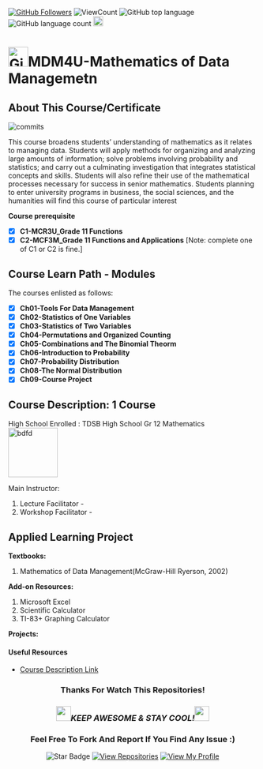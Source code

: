 <!--
 * @Author: BDFD
 * @Date: 2022-01-12 22:38:38
 * @LastEditTime: 2022-02-23 12:24:43
 * @LastEditors: BDFD
 * @Description:
 * @FilePath: \3.0-Course-Name_Coursera_Template\README.md
-->

<a href="https://github.com/bdfd"><img src="https://img.shields.io/github/followers/bdfd?label=Follow%20Me&logo=github" alt="GitHub Followers" /></a>
![ViewCount](https://views.whatilearened.today/views/github/BDFD-Tutorial-Ground/TDSB_MDM4U_DataManagement.svg?cache=remove)
![GitHub top language](https://img.shields.io/github/languages/top/BDFD-Tutorial-Ground/TDSB_MDM4U_DataManagement?style=flat)
![GitHub language count](https://img.shields.io/github/languages/count/BDFD-Tutorial-Ground/TDSB_MDM4U_DataManagement?style=flat)
<img height=20 src="https://cdn.jsdelivr.net/gh/bdfd/Personal_Image_Repo/7.Color-Icon/Status/Finish.svg" alt="bdfd" />

# <a href="https://github.com/bdfd"><img height=40 src="https://cdn.jsdelivr.net/gh/bdfd/Personal_Image_Repo/4.Stamp/BDFD_Stamp.png" alt="GitHub Followers" /></a>MDM4U-Mathematics of Data Managemetn

## About This Course/Certificate

![commits](https://img.shields.io/github/last-commit/BDFD-Tutorial-Ground/TDSB_MDM4U_DataManagement?label=Last%20Commit%20)

This course broadens students’ understanding of mathematics as it relates to managing
data. Students will apply methods for organizing and analyzing large amounts of
information; solve problems involving probability and statistics; and carry out a
culminating investigation that integrates statistical concepts and skills. Students will also
refine their use of the mathematical processes necessary for success in senior mathematics.
Students planning to enter university programs in business, the social sciences, and the
humanities will find this course of particular interest

**Course prerequisite**

- [x] **C1-MCR3U_Grade 11 Functions**
- [x] **C2-MCF3M_Grade 11 Functions and Applications**
      [Note: complete one of C1 or C2 is fine.]

## Course Learn Path - Modules

The courses enlisted as follows:

- [x] **Ch01-Tools For Data Management**
- [x] **Ch02-Statistics of One Variables**
- [x] **Ch03-Statistics of Two Variables**
- [x] **Ch04-Permutations and Organized Counting**
- [x] **Ch05-Combinations and The Binomial Theorm**
- [x] **Ch06-Introduction to Probability**
- [x] **Ch07-Probability Distribution**
- [x] **Ch08-The Normal Distribution**
- [x] **Ch09-Course Project**

## Course Description: 1 Course

High School Enrolled : TDSB High School Gr 12 Mathematics  
<img height=100 src="https://cdn.jsdelivr.net/gh/bdfd/Personal_Image_Repo/10.%20Course_Learning/2.0%20Canda%20University%20Logo/Toronto_District_School_Board_Logo.png" alt="bdfd" />

Main Instructor:

1. Lecture Facilitator -
2. Workshop Facilitator -

## Applied Learning Project

**Textbooks:**

1. Mathematics of Data Management(McGraw-Hill Ryerson, 2002)

**Add-on Resources:**

1. Microsoft Excel
2. Scientific Calculator
3. TI-83+ Graphing Calculator

**Projects:**

#### Useful Resources

- [Course Description Link](https://schoolweb.tdsb.on.ca/Portals/malvernci/docs/Gr%2012%20Data%20MDM4U1.pdf)

<div align="center">

### Thanks For Watch This Repositories!

### <img src="https://media.giphy.com/media/WUlplcMpOCEmTGBtBW/giphy.gif" width="30"><i>KEEP AWESOME & STAY COOL!</i><img src="https://media.giphy.com/media/WUlplcMpOCEmTGBtBW/giphy.gif" width="30">

### Feel Free To Fork And Report If You Find Any Issue :)

![Star Badge](https://img.shields.io/static/v1?label=%F0%9F%8C%9F&message=If%20Useful&style=style=flat&color=BC4E99)
[![View Repositories](https://img.shields.io/badge/View-My_Repositories-blue?logo=GitHub)](https://github.com/bdfd?tab=repositories)
[![View My Profile](https://img.shields.io/badge/View-My_Profile-green?logo=GitHub)](https://github.com/bdfd)

</div>

<!-- ![Certificate](https://cdn.jsdelivr.net/gh/BDFD-LearningGround/Certificate-Folder/6.0-Others/Course-Version%20Control%20with%20Git/Course-Version%20Control%20with%20Git.jpeg) -->

